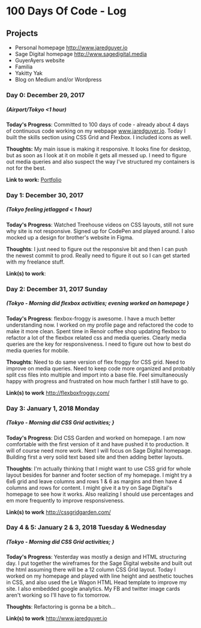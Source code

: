 # 100 Days Of Code - Log

## Projects

* Personal homepage http://www.jaredguyer.io
* Sage Digital homepage http://www.sagedigital.media
* GuyerAyers website
* Familia
* Yakitty Yak
* Blog on Medium and/or Wordpress

### Day 0: December 29, 2017
##### (Airport/Tokyo <1 hour)

**Today's Progress**: Committed to 100 days of code - already about 4 days of continuous code working on my webpage www.jaredguyer.io.  Today I built the skills section using CSS Grid and Flexbox.  I included icons as well.  

**Thoughts:** My main issue is making it responsive.  It looks fine for desktop, but as soon as I look at it on mobile it gets all messed up.  I need to figure out media queries and also suspect the way I've structured my containers is not for the best.

**Link to work:** [Portfolio](http://www.jaredguyer.io)

### Day 1: December 30, 2017 
##### (Tokyo feeling jetlagged < 1 hour)

**Today's Progress**: Watched Treehouse videos on CSS layouts, still not sure why site is not responsive.  Signed up for CodePen and played around.  I also mocked up a design for brother's website in Figma.

**Thoughts**: I just need to figure out the responsive bit and then I can push the newest commit to prod.  Really need to figure it out so I can get started with my freelance stuff.  

**Link(s) to work**: 

### Day 2: December 31, 2017 Sunday
##### (Tokyo - Morning did flexbox activities; evening worked on homepage }

**Today's Progress**: flexbox-froggy is awesome.  I have a much better understanding now. I worked on my profile page and refactored the code to make it more clean.  Spent time in Renoir coffee shop updating flexbox to refactor a lot of the flexbox related css and media queries.  Clearly media queries are the key for responsiveness.  I need to figure out how to best do media queries for mobile.  

**Thoughts**: Need to do same version of flex froggy for CSS grid.  Need to improve on media queries.  Need to keep code more organized and probably split css files into multiple and import into a base file.  Feel simultaneously happy with progress and frustrated on how much farther I still have to go.

**Link(s) to work**
http://flexboxfroggy.com/

### Day 3: January 1, 2018 Monday
##### (Tokyo - Morning did CSS Grid activities; }

**Today's Progress**: Did CSS Garden and worked on homepage.  I am now comfortable with the first version of it and have pushed it to production.  It will of course need more work.  Next I will focus on Sage Digital homepage.  Building first a very solid text based site and then adding better layouts.

**Thoughts**: I'm actually thinking that I might want to use CSS grid for whole layout besides for banner and footer section of my homepage.  I might try a 6x6 grid and leave columns and rows 1 & 6 as margins and then have 4 columns and rows for content.  I might give it a try on Sage Digital's homepage to see how it works.  Also realizing I should use percentages and em more frequently to improve responsiveness.

**Link(s) to work**
http://cssgridgarden.com/

### Day 4 & 5: January 2 & 3, 2018 Tuesday & Wednesday
##### (Tokyo - Morning did CSS Grid activities; }

**Today's Progress**: Yesterday was mostly a design and HTML structuring day.  I put together the wireframes for the Sage Digital website and built out the html assuming there will be a 12 column CSS Grid layout.  Today I worked on my homepage and played with line height and aesthetic touches in CSS, and also used the Le Wagon HTML Head template to improve my site.  I also embedded google analytics.  My FB and twitter image cards aren't working so I'll have to fix tomorrow.

**Thoughts**: Refactoring is gonna be a bitch...

**Link(s) to work**
http://www.jaredguyer.io

